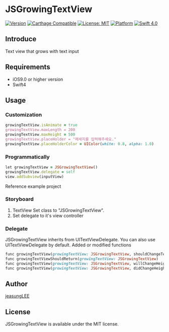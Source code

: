 # JSGrowingTextView
[![Version](https://img.shields.io/cocoapods/v/JSGrowingTextView.svg?style=flat)](http://cocoapods.org/pods/JSGrowingTextView)
[![Carthage Compatible](https://img.shields.io/badge/Carthage-compatible-4BC51D.svg?style=flat)](https://github.com/Carthage/Carthage)
[![License: MIT](https://img.shields.io/badge/license-MIT-blue.svg?style=flat)](https://github.com/jeasungLEE/JSGrowingTextView/blob/master/LICENSE)
[![Platform](https://img.shields.io/cocoapods/p/JSGrowingTextView.svg?style=flat)](http://cocoapods.org/pods/JSGrowingTextView)
[![Swift 4.0](https://img.shields.io/badge/Swift-4.0-orange.svg?style=flat)](https://developer.apple.com/swift/)
## Introduce
Text view that grows with text input

## Requirements
* iOS9.0 or higher version
* Swift4
## Usage
### Customization
```ruby
growingTextView.isAnimate = true                                               //에니메이션 사용여부
growingTextView.maxLength = 200                                                //최대 글자수
growingTextView.maxHeight = 500                                                //최대 높이 제한
growingTextView.placeHolder = "메세지를 입력해주세요."                               //플레이스홀더
growingTextView.placeHolderColor = UIColor(white: 0.8, alpha: 1.0)             //플레이스홀더 색상
```
### Programmatically
```ruby
let growingTextView = JSGrowingTextView()
growingTextView.delegate = self
view.addSubview(inputView)
```

Reference example project
        
### Storyboard
1. TextView Set class to "JSGrowingTextView".
2. Set delegate to it's view controller

### Delegate
JSGrowingTextView inherits from UITextViewDelegate.
You can also use UITextViewDelegate by default.
Added or modified functions
```ruby
func growingTextView(growingTextView: JSGrowingTextView, shouldChangeTextInRange range:NSRange, replacementText text:String) -> Bool
func growingTextViewShouldReturn(growingTextView: JSGrowingTextView) 
func growingTextView(growingTextView: JSGrowingTextView, willChangeHeight height:CGFloat)
func growingTextView(growingTextView: JSGrowingTextView, didChangeHeight height:CGFloat)
```

## Author
[jeasungLEE](https://github.com/jeasungLEE)

## License
JSGrowingTextView is available under the MIT license.

